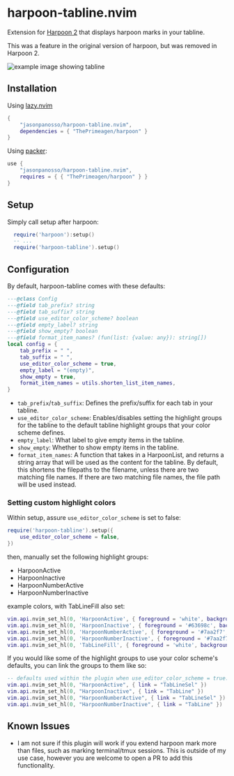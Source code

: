 # harpoon-tabline.nvim

Extension for [Harpoon 2](https://github.com/ThePrimeagen/harpoon/tree/harpoon2)
that displays harpoon marks in your tabline.

This was a feature in the original version of harpoon, but was removed in
Harpoon 2.

![example image showing tabline](assets/tabline.png)

## Installation

Using [lazy.nvim](https://github.com/folke/lazy.nvim)

```lua
{
    "jasonpanosso/harpoon-tabline.nvim",
    dependencies = { "ThePrimeagen/harpoon" }
}
```

Using [packer](https://github.com/wbthomason/packer.nvim):

```lua
use {
    "jasonpanosso/harpoon-tabline.nvim",
    requires = { { "ThePrimeagen/harpoon" } }
}
```

## Setup

Simply call setup after harpoon:

```lua
  require('harpoon'):setup()
  -- ...
  require('harpoon-tabline').setup()
```

## Configuration

By default, harpoon-tabline comes with these defaults:

```lua
---@class Config
---@field tab_prefix? string
---@field tab_suffix? string
---@field use_editor_color_scheme? boolean
---@field empty_label? string
---@field show_empty? boolean
---@field format_item_names? (fun(list: {value: any}): string[])
local config = {
    tab_prefix = " ",
    tab_suffix = " ",
    use_editor_color_scheme = true,
    empty_label = "(empty)",
    show_empty = true,
    format_item_names = utils.shorten_list_item_names,
}
```

- `tab_prefix`/`tab_suffix`: Defines the prefix/suffix for each tab in your tabline.
- `use_editor_color_scheme`: Enables/disables setting the highlight groups for
  the tabline to the default tabline highlight groups that your color scheme defines.
- `empty_label`: What label to give empty items in the tabline.
- `show_empty`: Whether to show empty items in the tabline.
- `format_item_names`: A function that takes in a HarpoonList, and returns a
  string array that will be used as the content for the tabline.
  By default, this shortens the filepaths to the filename, unless there
  are two matching file names. If there are two matching file names, the file
  path will be used instead.

### Setting custom highlight colors

Within setup, assure `use_editor_color_scheme` is set to false:

```lua
require('harpoon-tabline').setup({
    use_editor_color_scheme = false,
})
```

then, manually set the following highlight groups:

- HarpoonActive
- HarpoonInactive
- HarpoonNumberActive
- HarpoonNumberInactive

example colors, with TabLineFill also set:

```lua
vim.api.nvim_set_hl(0, 'HarpoonActive', { foreground = 'white', background = 'NONE' })
vim.api.nvim_set_hl(0, 'HarpoonInactive', { foreground = '#63698c', background = 'NONE' })
vim.api.nvim_set_hl(0, 'HarpoonNumberActive', { foreground = '#7aa2f7', background = 'NONE' })
vim.api.nvim_set_hl(0, 'HarpoonNumberInactive', { foreground = '#7aa2f7', background = 'NONE' })
vim.api.nvim_set_hl(0, 'TabLineFill', { foreground = 'white', background = 'NONE' })
```

If you would like some of the highlight groups to use your color scheme's
defaults, you can link the groups to them like so:

```lua
-- defaults used within the plugin when use_editor_color_scheme = true:
vim.api.nvim_set_hl(0, "HarpoonActive", { link = "TabLineSel" })
vim.api.nvim_set_hl(0, "HarpoonInactive", { link = "TabLine" })
vim.api.nvim_set_hl(0, "HarpoonNumberActive", { link = "TabLineSel" })
vim.api.nvim_set_hl(0, "HarpoonNumberInactive", { link = "TabLine" })
```

## Known Issues

- I am not sure if this plugin will work if you extend harpoon mark more than
  files, such as marking terminal/tmux sessions. This is outside of my use case,
  however you are welcome to open a PR to add this functionality.
